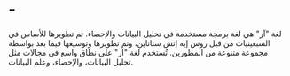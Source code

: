 # -
لغة "آر" هي لغة برمجة مستخدمة في تحليل البيانات والإحصاء. تم تطويرها للأساس في السبعينيات من قبل روس إيه إتش ستاتاين، وتم تطويرها وتوسيعها فيما بعد بواسطة مجموعة متنوعة من المطورين. تُستخدم لغة "آر" على نطاق واسع في مجالات مثل تحليل البيانات، والإحصاء، وعلم البيانات.
